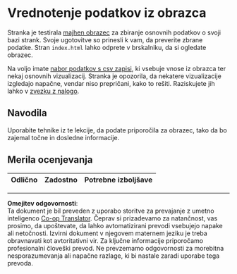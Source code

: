 <!--
CO_OP_TRANSLATOR_METADATA:
{
  "original_hash": "f9d5a7275e046223fa6474477674b810",
  "translation_date": "2025-08-30T18:21:01+00:00",
  "source_file": "2-Working-With-Data/08-data-preparation/assignment.md",
  "language_code": "sl"
}
-->
# Vrednotenje podatkov iz obrazca

Stranka je testirala [majhen obrazec](../../../../2-Working-With-Data/08-data-preparation/index.html) za zbiranje osnovnih podatkov o svoji bazi strank. Svoje ugotovitve so prinesli k vam, da preverite zbrane podatke. Stran `index.html` lahko odprete v brskalniku, da si ogledate obrazec.

Na voljo imate [nabor podatkov s csv zapisi](../../../../data/form.csv), ki vsebuje vnose iz obrazca ter nekaj osnovnih vizualizacij. Stranka je opozorila, da nekatere vizualizacije izgledajo napačne, vendar niso prepričani, kako to rešiti. Raziskujete jih lahko v [zvezku z nalogo](assignment.ipynb).

## Navodila

Uporabite tehnike iz te lekcije, da podate priporočila za obrazec, tako da bo zajemal točne in dosledne informacije.

## Merila ocenjevanja

Odlično | Zadostno | Potrebne izboljšave  
--- | --- | ---  

---

**Omejitev odgovornosti**:  
Ta dokument je bil preveden z uporabo storitve za prevajanje z umetno inteligenco [Co-op Translator](https://github.com/Azure/co-op-translator). Čeprav si prizadevamo za natančnost, vas prosimo, da upoštevate, da lahko avtomatizirani prevodi vsebujejo napake ali netočnosti. Izvirni dokument v njegovem maternem jeziku je treba obravnavati kot avtoritativni vir. Za ključne informacije priporočamo profesionalni človeški prevod. Ne prevzemamo odgovornosti za morebitna nesporazumevanja ali napačne razlage, ki bi nastale zaradi uporabe tega prevoda.